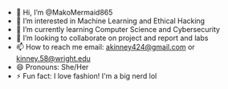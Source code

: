 - 👋 Hi, I’m @MakoMermaid865
- 👀 I’m interested in Machine Learning and Ethical Hacking
- 🌱 I’m currently learning Computer Science and Cybersecurity
- 💞️ I’m looking to collaborate on project and report and labs
- 📫 How to reach me email: akinney424@gmail.com or kinney.58@wright.edu
- 😄 Pronouns: She/Her
- ⚡ Fun fact: I love fashion! I'm a big nerd lol
